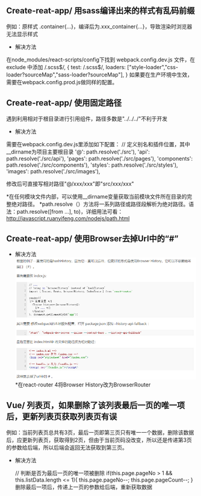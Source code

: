 ## Create-reat-app/ 用sass编译出来的样式有乱码前缀
例如：原样式 .container{...}，编译后为.xxx_container{...}，导致渲染时浏览器无法显示样式

* 解决方法

在node_modules/react-scripts/config下找到 webpack.config.dev.js 文件，在 exclude 中添加 /.scss$/,
{
    test: /\.scss$/,
    loaders: ["style-loader","css-loader?sourceMap","sass-loader?sourceMap"],
}
如果要在生产环境中生效，需要在webpack.config.prod.js做同样的配置。

## Create-reat-app/ 使用固定路径
遇到利用相对于根目录进行引用组件，路径多数是"../../../"不利于开发

* 解决方法

需要在webpack.config.dev.js里添加如下配置：
// 定义别名和插件位置，其中__dirname为项目主要根目录
'@': path.resolve('./src'),
'api': path.resolve('./src/api'),
'pages': path.resolve('./src/pages'),
'components': path.resolve('./src/components'),
'styles': path.resolve('./src/styles'),
'images': path.resolve('./src/images'),

修改后可直接写相对路径"@/xxx/xxx"即"src/xxx/xxx"

*在任何模块文件内部，可以使用__dirname变量获取当前模块文件所在目录的完整绝对路径。
*path.resolve（）方法将一系列路径或路径段解析为绝对路径。语法：path.resolve([from ...], to)，详细用法可看：http://javascript.ruanyifeng.com/nodejs/path.html

## Create-reat-app/ 使用Browser去掉Url中的“#”
* 解决方法
![Image text](./images/react-route-browser-history.png)
*在react-router 4将Browser History改为BrowserRouter

## Vue/ 列表页，如果删除了该列表最后一页的唯一项后，更新列表页获取列表页有误
例如：当前列表页总共有3页，最后一页即第三页只有唯一一个数据，删除该数据后，应更新列表页，获取得到2页，但由于当前页码没改变，所以还是传递第3页的参数给后端，所以后端会返回无法获取到第三页。

* 解决方法

    // 判断是否为最后一页的唯一项被删除
    if(this.page.pageNo > 1 && this.listData.length <= 1){
        this.page.pageNo--;
        this.page.pageCount--;
    }
    删除最后一项后，传递上一页的参数给后端，重新获取数据
